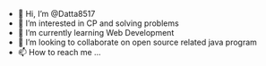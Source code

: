 - 👋 Hi, I’m @Datta8517
- 👀 I’m interested in CP and solving problems 
- 🌱 I’m currently learning Web Development
- 💞️ I’m looking to collaborate on open source related java program
- 📫 How to reach me ...

<!---
Datta8517/Datta8517 is a ✨ special ✨ repository because its `README.md` (this file) appears on your GitHub profile.
You can click the Preview link to take a look at your changes.
--->
